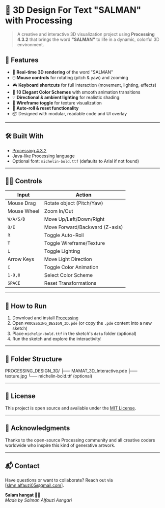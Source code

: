 # 🧊 3D Design For  Text "SALMAN" with Processing

> A creative and interactive 3D visualization project using **Processing 4.3.2** that brings the word **"SALMAN"** to life in a dynamic, colorful 3D environment.

## 🎯 Features

- 🎥 **Real-time 3D rendering** of the word "SALMAN"
- 🖱️ **Mouse controls** for rotating (pitch & yaw) and zooming
- 🎮 **Keyboard shortcuts** for full interaction (movement, lighting, effects)
- 🎨 **10 Elegant Color Schemes** with smooth animation transitions
- 💡 **Directional & ambient lighting** for realistic shading
- 🌈 **Wireframe toggle** for texture visualization
- 🔁 **Auto-roll & reset functionality**
- 📦 Designed with modular, readable code and UI overlay

---

## 🛠️ Built With

- [Processing 4.3.2](https://processing.org/download/)
- Java-like Processing language
- Optional font: `michelin-bold.ttf` (defaults to Arial if not found)

---

## 🧑‍💻 Controls

| Input | Action |
|-------|--------|
| Mouse Drag | Rotate object (Pitch/Yaw) |
| Mouse Wheel | Zoom In/Out |
| `W/A/S/D` | Move Up/Left/Down/Right |
| `Q/E` | Move Forward/Backward (Z-axis) |
| `R` | Toggle Auto-Roll |
| `T` | Toggle Wireframe/Texture |
| `L` | Toggle Lighting |
| Arrow Keys | Move Light Direction |
| `C` | Toggle Color Animation |
| `1-9,0` | Select Color Scheme |
| `SPACE` | Reset Transformations |

---

## 🔧 How to Run

1. Download and install [Processing](https://processing.org/download/)
2. Open `PROCESSING_DESIGN_3D.pde` (or copy the `.pde` content into a new sketch)
3. Place `michelin-bold.ttf` in the sketch's `data` folder (optional)
4. Run the sketch and explore the interactivity!

---

## 📂 Folder Structure
PROCESSING_DESIGN_3D/
├── MAMAT_3D_Interactive.pde
├── texture.jpg
└── michelin-bold.ttf (optional)

---

## 🤝 License

This project is open source and available under the [MIT License](LICENSE).

---

## 🙌 Acknowledgments

Thanks to the open-source Processing community and all creative coders worldwide who inspire this kind of generative artwork.

---

## 📬 Contact

Have questions or want to collaborate? Reach out via [slmn.alfauzi05@gmail.com].

**Salam hangat 🙏✨**  
_Made by Salman Alfauzi Asngari_

